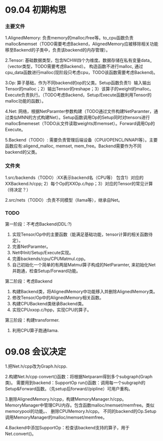 # 09.04 初期构思


### 主要文件
1.AlignedMemory: 负责memory的malloc/free等。to_cpu函数负责malloc&memset（TODO需要考虑Backend，AlignedMemory应被移除相关功能移至Backend的子类中，负责该backend的内存管理）。

2.Tensor: 基础数据类型，包含NCHW四个为维度。数据存储在私有变量data_（vector类型，TODO需要考虑Backend）。
构造函数不进行malloc, 通过cpu_data函数进行malloc(现阶段只考虑cpu，TODO该函数需要考虑Backend)。

3.Op: 算子基础，作为不同backend的op的父类。Setup函数负责1）输入输出Tensor的malloc；2）输出Tensor的reshape；3）该算子的weight的malloc。Execute负责执行。（TODO考虑Backend，Setup/Execute函数利用Tensor的malloc功能的函数）。

4.Net: 网络，根据NetParamter参数构建（TODO通过文件构建NetParamter，通过类似MNN的方式构建Net）。Setup函数调用Op的Setup同时对tensors进行malloc$memeset（TODO从文件读取weights并memset）。Forward调用Op的Execute。

5.Backend（TODO）: 需要负责管理后端设备（CPU/OPENCL/NNAPI等）。主要函数应有:aligend_malloc, memset, mem_free。Backend需要作为不同backend的父类。

### 文件夹
1.src/backends（TODO）:XX表示backend名（CPU等） 包含1）对应的XXBackend.h/cpp; 2）每个Op的XXOp.c/hpp；3）对应的Tensor的常见计算（待决定？）

2.src/nets（TODO）:负责不同模型（llama等），继承自Net。

### TODO
第一阶段：不考虑Backend(DDL:?)
1. 实现Tensor/Op中的主要函数（能满足基础功能，tensor计算的相关函数待定）。
2. 完善NetParamter。
3. Net中Init/Setup/Execute实现。
4. 完善backends/cpu/CPUMatmul.cpp。
5. 自己初始化一个简单的有两层Matmul算子构成的NetParamter, 来初始化Net并跑通，检查Setup/Forward功能。

第二阶段：考虑Backend
1. 构建Backend类，将AlignedMemory中功能移入并删除AlignedMemory类。
2. 修改Tensor/Op中的AlignedMemory相关函数。
3. 构建CPUBackend类继承Backend类。
4. 实现CPUxxop.c/hpp，实现CPU的算子。

第三阶段：构建transformer.

1. 利用CPU算子跑通llama.




# 09.08 会议决定

1.把Net.h/cpp改为Graph.h/cpp. 

2.构建Net.h/cpp
convert()函数：将根据Netparam得到多个subgraph(Graph类)。 需要用到backend：SupportOp
run()函数：调用每一个subgraph的Setup&Forward函数。（先setup后forward//pipline）可用户重构。

3.删除AlignedMemory.h/cpp，构建MemoryManager.h/cpp。
MemoryManager中管理CPU内存。包含函数malloc/memset/memfree。类似memorypool的功能。、
删除CPUMemory.h/cpp。
不同的backend的Op.Setup调用MemoryManager的malloc/memset/memfree。

4.Backend中添加SupportOp：检查该backend支持的算子，用于Net.convert()。





